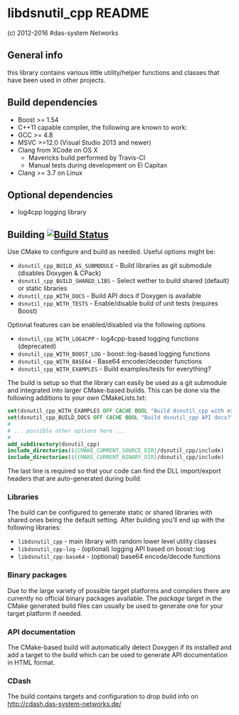 # libdsnutil_cpp README
(c) 2012-2016 #das-system Networks

## General info
this library contains various little utility/helper functions and classes that have been used in other projects.

## Build dependencies
* Boost >= 1.54
* C++11 capable compiler, the following are known to work:
 * GCC >= 4.8
 * MSVC >=12.0 (Visual Studio 2013 and newer)
 * Clang from XCode on OS X
   * Mavericks build performed by Travis-CI
   * Manual tests during development on El Capitan
 * Clang >= 3.7 on Linux


## Optional dependencies
* log4cpp logging library


## Building [![Build Status](https://travis-ci.org/png85/dsnutil_cpp.png?branch=master)](https://travis-ci.org/png85/dsnutil_cpp)
Use CMake to configure and build as needed. Useful options might be:

* `dsnutil_cpp_BUILD_AS_SUBMODULE` - Build libraries as git submodule (disables Doxygen & CPack)
* `dsnutil_cpp_BUILD_SHARED_LIBS`  - Select wether to build shared (default) or static libraries
* `dsnutil_cpp_WITH_DOCS`          - Build API docs if Doxygen is available
* `dsnutil_cpp_WITH_TESTS`         - Enable/disable build of unit tests (requires Boost)

Optional features can be enabled/disabled via the following options
* `dsnutil_cpp_WITH_LOG4CPP`   - log4cpp-based logging functions (deprecated)
* `dsnutil_cpp_WITH_BOOST_LOG` - boost::log-based logging functions
* `dsnutil_cpp_WITH_BASE64`    - Base64 encoder/decoder functions
* `dsnutil_cpp_WITH_EXAMPLES`  - Build examples/tests for everything?

The build is setup so that the library can easily be used as a git submodule and integrated into larger CMake-based
builds. This can be done via the following additions to your own CMakeLists.txt:

```CMake
set(dsnutil_cpp_WITH_EXAMPLES OFF CACHE BOOL "Build dsnutil_cpp with examples?")
set(dsnutil_cpp_BUILD_DOCS OFF CACHE BOOL "Build dsnutil_cpp API docs?")
#
# ... possible other options here ...
#
add_subdirectory(dsnutil_cpp)
include_directories(${CMAKE_CURRENT_SOURCE_DIR}/dsnutil_cpp/include)
include_directories(${CMAKE_CURRENT_BINARY_DIR}/dsnutil_cpp/include)
```

The last line is required so that your code can find the DLL import/export headers that are auto-generated during build.

### Libraries
The build can be configured to generate static or shared libraries with shared ones being the default setting.
After building you'll end up with the following libraries:
* `libdsnutil_cpp`        - main library with random lower level utility classes
* `libdsnutil_cpp-log`    - (optional) logging API based on boost::log
* `libdsnutil_cpp-base64` - (optional) base64 encode/decode functions


### Binary packages
Due to the large variety of possible target platforms and compilers there are currently no official binary packages available.
The *package* target in the CMake generated build files can usually be used to generate one for your target platform if needed.


### API documentation
The CMake-based build will automatically detect Doxygen if its installed and add a target to the build which can be used to generate API documentation in HTML format.


### CDash
The build contains targets and configuration to drop build info on http://cdash.das-system-networks.de/
